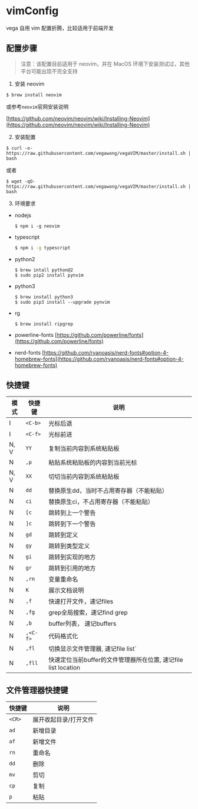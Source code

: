 # vimConfig

vega 自用 vim 配置折腾，比较适用于前端开发

## 配置步骤

> 注意：该配置目前适用于 neovim，并在 MacOS 环境下安装测试过，其他平台可能出现不完全支持

1. 安装 neovim

```
$ brew install neovim
```

或参考`neovim`官网安装说明

[https://github.com/neovim/neovim/wiki/Installing-Neovim](https://github.com/neovim/neovim/wiki/Installing-Neovim)

2. 安装配置

```
$ curl -o- https://raw.githubusercontent.com/vegawong/vegaVIM/master/install.sh | bash
```

或者

```
$ wget -qO- https://raw.githubusercontent.com/vegawong/vegaVIM/master/install.sh | bash
```

3. 环境要求

- nodejs

  ```
  $ npm i -g neovim
  ```

- typescript

  ```bash
  $ npm i -g typescript
  ```

- python2

  ```
  $ brew intall python@2
  $ sudo pip2 install pynvim
  ```

- python3

  ```
  $ brew install python3
  $ sudo pip3 install --upgrade pynvim
  ```

- rg

  ```
  $ brew install ripgrep
  ```

- powerline-fonts
  [https://github.com/powerline/fonts](https://github.com/powerline/fonts)

- nerd-fonts
  [https://github.com/ryanoasis/nerd-fonts#option-4-homebrew-fonts](https://github.com/ryanoasis/nerd-fonts#option-4-homebrew-fonts)

## 快捷键

| 模式 | 快捷键 | 说明 |
| --- | --- | --- |
| I | `<C-b>` | 光标后退 |  
| I | `<C-f>` | 光标前进 |
| N, V | `YY` | 复制当前内容到系统粘贴板 |
| N | `,p` | 粘贴系统粘贴板的内容到当前光标 |
| N, V | `XX` | 切切当前内容到系统粘贴板 |
| N | `dd` | 替换原生dd，当时不占用寄存器（不能粘贴）|
| N | `ci` | 替换原生ci，不占用寄存器（不能粘贴）|  
| N | `[c` | 跳转到上一个警告 |
| N | `]c` | 跳转到下一个警告 |
| N | `gd` | 跳转到定义 | 
| N | `gy` | 跳转到类型定义 |
| N | `gi` | 跳转到实现的地方 |
| N | `gr` | 跳转到引用的地方 |
| N | `,rn` | 变量重命名 | 
| N | `K` | 展示文档说明 |
| N | `,f` | 快速打开文件，速记files |
| N | `,fg` | grep全局搜索，速记find grep | 
| N | `,b` | buffer列表， 速记buffers | 
| N | `,<C-f>` | 代码格式化 |
| N | `,fl` | 切换显示文件管理器, 速记file list`
| N | `,fll` | 快速定位当前buffer的文件管理器所在位置, 速记file list location |


## 文件管理器快捷键

| 快捷键 | 说明 |
| --- | --- |
| `<CR>` | 展开收起目录/打开文件 |
| `ad` | 新增目录 |
| `af` | 新增文件 |
| `rn` | 重命名 |
| `dd` | 删除 |
| `mv` | 剪切 |
| `cp` | 复制 |
| `p` | 粘贴 |